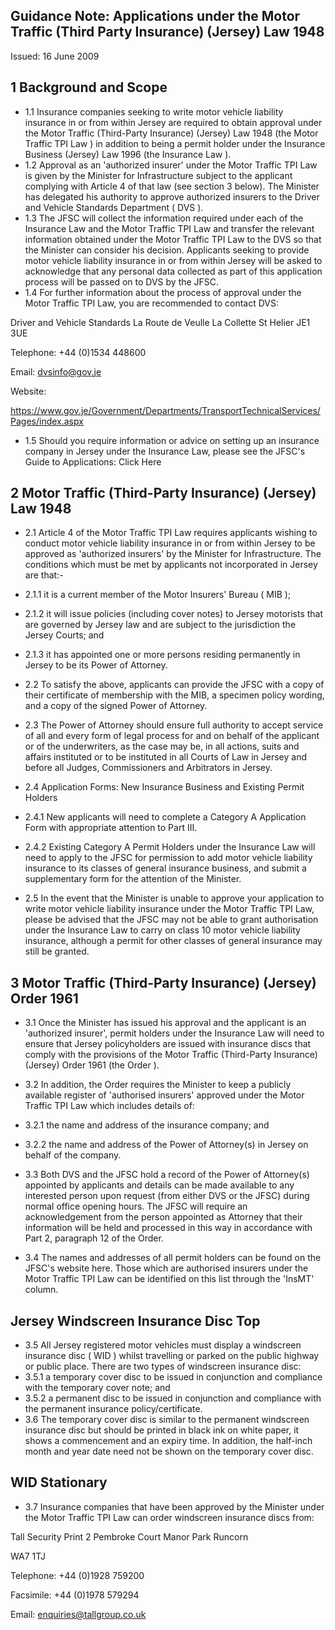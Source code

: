 
## Guidance Note: Applications under the Motor Traffic (Third Party Insurance) (Jersey) Law 1948

Issued: 16 June 2009

## 1 Background and Scope

- 1.1 Insurance companies seeking to write motor vehicle liability insurance in or from within Jersey are required to obtain approval under the Motor Traffic (Third-Party Insurance) (Jersey) Law 1948 (the Motor Traffic TPI Law ) in addition to being a permit holder under the Insurance Business (Jersey) Law 1996 (the Insurance Law ).
- 1.2 Approval as an 'authorized insurer' under the Motor Traffic TPI Law is given by the Minister for Infrastructure subject to the applicant complying with Article 4 of that law (see section 3 below). The Minister has delegated his authority to approve authorized insurers to the Driver and Vehicle Standards Department ( DVS ).
- 1.3 The JFSC will collect the information required under each of the Insurance Law and the Motor Traffic TPI Law and transfer the relevant information obtained under the Motor Traffic TPI Law to the DVS so that the Minister can consider his decision. Applicants seeking to provide motor vehicle liability insurance in or from within Jersey will be asked to acknowledge that any personal data collected as part of this application process will be passed on to DVS by the JFSC.
- 1.4 For further information about the process of approval under the Motor Traffic TPI Law, you are recommended to contact DVS:

Driver and Vehicle Standards La Route de Veulle La Collette St Helier JE1 3UE

Telephone: +44 (0)1534 448600

Email: dvsinfo@gov.je

Website:

https://www.gov.je/Government/Departments/TransportTechnicalServices/Pages/index.aspx

- 1.5 Should you require information or advice on setting up an insurance company in Jersey under the Insurance Law, please see the JFSC's Guide to Applications: Click Here

## 2 Motor Traffic (Third-Party Insurance) (Jersey) Law 1948

- 2.1 Article 4 of the Motor Traffic TPI Law requires applicants wishing to conduct motor vehicle liability insurance in or from within Jersey to be approved as 'authorized insurers' by the Minister for Infrastructure. The conditions which must be met by applicants not incorporated in Jersey are that:-

- 2.1.1 it is a current member of the Motor Insurers' Bureau ( MIB );
- 2.1.2 it will issue policies (including cover notes) to Jersey motorists that are governed by Jersey law and are subject to the jurisdiction the Jersey Courts; and
- 2.1.3 it has appointed one or more persons residing permanently in Jersey to be its Power of Attorney.
- 2.2 To satisfy the above, applicants can provide the JFSC with a copy of their certificate of membership with the MIB, a specimen policy wording, and a copy of the signed Power of Attorney.
- 2.3 The Power of Attorney should ensure full authority to accept service of all and every form of legal process for and on behalf of the applicant or of the underwriters, as the case may be, in all actions, suits and affairs instituted or to be instituted in all Courts of Law in Jersey and before all Judges, Commissioners and Arbitrators in Jersey.
- 2.4 Application Forms: New Insurance Business and Existing Permit Holders
- 2.4.1 New applicants will need to complete a Category A Application Form with appropriate attention to Part III.
- 2.4.2 Existing Category A Permit Holders under the Insurance Law will need to apply to the JFSC for permission to add motor vehicle liability insurance to its classes of general insurance business, and submit a supplementary form for the attention of the Minister.
- 2.5 In the event that the Minister is unable to approve your application to write motor vehicle liability insurance under the Motor Traffic TPI Law, please be advised that the JFSC may not be able to grant authorisation under the Insurance Law to carry on class 10 motor vehicle liability insurance, although a permit for other classes of general insurance may still be granted.

## 3 Motor Traffic (Third-Party Insurance) (Jersey) Order 1961

- 3.1 Once the Minister has issued his approval and the applicant is an 'authorized insurer', permit holders under the Insurance Law will need to ensure that Jersey policyholders are issued with insurance discs that comply with the provisions of the Motor Traffic (Third-Party Insurance) (Jersey) Order 1961 (the Order ).
- 3.2 In addition, the Order requires the Minister to keep a publicly available register of 'authorised insurers' approved under the Motor Traffic TPI Law which includes details of:
- 3.2.1 the name and address of the insurance company; and
- 3.2.2 the name and address of the Power of Attorney(s) in Jersey on behalf of the company.
- 3.3 Both DVS and the JFSC hold a record of the Power of Attorney(s) appointed by applicants and details can be made available to any interested person upon request (from either DVS or the JFSC) during normal office opening hours. The JFSC will require an acknowledgement from the person appointed as Attorney that their information will be held and processed in this way in accordance with Part 2, paragraph 12 of the Order.

- 3.4 The names and addresses of all permit holders can be found on the JFSC's website here. Those which are authorised insurers under the Motor Traffic TPI Law can be identified on this list through the 'InsMT' column.

## Jersey Windscreen Insurance Disc Top

- 3.5 All Jersey registered motor vehicles must display a windscreen insurance disc ( WID ) whilst travelling or parked on the public highway or public place. There are two types of windscreen insurance disc:
- 3.5.1 a temporary cover disc to be issued in conjunction and compliance with the temporary cover note; and
- 3.5.2 a permanent disc to be issued in conjunction and compliance with the permanent insurance policy/certificate.
- 3.6 The temporary cover disc is similar to the permanent windscreen insurance disc but should be printed in black ink on white paper, it shows a commencement and an expiry time. In addition, the half-inch month and year date need not be shown on the temporary cover disc.

## WID Stationary

- 3.7 Insurance companies that have been approved by the Minister under the Motor Traffic TPI Law can order windscreen insurance discs from:

Tall Security Print 2 Pembroke Court Manor Park Runcorn

WA7 1TJ

Telephone: +44 (0)1928 759200

Facsimile: +44 (0)1978 579294

Email: enquiries@tallgroup.co.uk